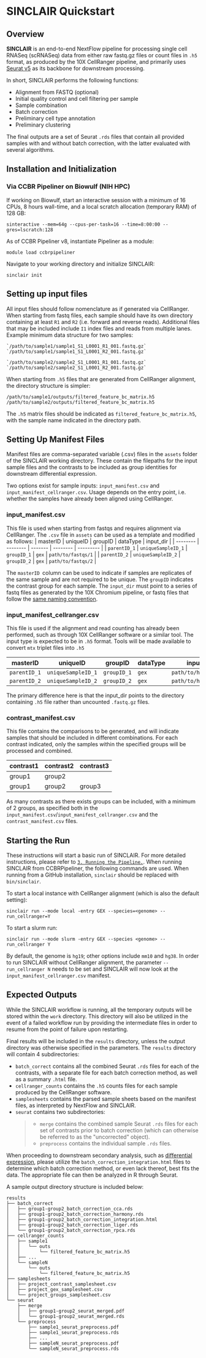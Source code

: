 # SINCLAIR Quickstart

## Overview

**SINCLAIR** is an end-to-end NextFlow pipeline for processing single cell RNASeq (scRNASeq) data from either raw fastq.gz files or count files in `.h5` format, as produced by the 10X CellRanger pipeline, and primarily uses [Seurat v5](https://www.satijalab.org/Seurat) as its backbone for downstream processing.

In short, SINCLAIR performs the following functions:

- Alignment from FASTQ (optional)
- Initial quality control and cell filtering per sample
- Sample combination
- Batch correction
- Preliminary cell type annotation
- Preliminary clustering

The final outputs are a set of Seurat `.rds` files that contain all provided samples with and without batch correction, with the latter evaluated with several algorithms.

## Installation and Initialization

### Via CCBR Pipeliner on Biowulf (NIH HPC)

If working on Biowulf, start an interactive session with a minimum of 16 CPUs, 8 hours wall-time, and a local scratch allocation (temporary RAM) of 128 GB:

```
sinteractive --mem=64g --cpus-per-task=16 --time=8:00:00 --gres=lscratch:128
```

As of CCBR Pipeliner v8, instantiate Pipeliner as a module:

```
module load ccbrpipeliner
```

Navigate to your working directory and initialize SINCLAIR:

```
sinclair init
```

## Setting up input files

All input files should follow nomenclature as if generated via CellRanger. When starting from fastq files, each sample should have its own directory containing at least `R1` and `R2` (i.e. forward and reverse reads). Additional files that may be included include `I1` index files and reads from multiple lanes. Example minimum data structure for two samples:

```
`/path/to/sample1/sample1_S1_L0001_R1_001.fastq.gz`
`/path/to/sample1/sample1_S1_L0001_R2_001.fastq.gz`

`/path/to/sample2/sample2_S1_L0001_R1_001.fastq.gz`
`/path/to/sample2/sample2_S1_L0001_R2_001.fastq.gz`
```

When starting from `.h5` files that are generated from CellRanger alignment, the directory structure is simpler:

`/path/to/sample1/outputs/filtered_feature_bc_matrix.h5`
`/path/to/sample2/outputs/filtered_feature_bc_matrix.h5`

The `.h5` matrix files should be indicated as `filtered_feature_bc_matrix.h5`, with the sample name indicated in the directory path.

## Setting Up Manifest Files

Manifest files are comma-separated variable (.csv) files in the `assets` folder of the SINCLAIR working directory. These contain the filepaths for the input sample files and the contrasts to be included as group identities for downstream differential expression.

Two options exist for sample inputs: `input_manifest.csv` and `input_manifest_cellranger.csv`. Usage depends on the entry point, i.e. whether the samples have already been aligned using CellRanger.

### input_manifest.csv

This file is used when starting from fastqs and requires alignment via CellRanger. The `.csv` file in `assets` can be used as a template and modified as follows:
| masterID | uniqueID | groupID | dataType | input_dir |
| -------- | -------- | ------- | -------- | --------- |
| `parentID_1` | `uniqueSampleID_1` | `groupID_1` | `gex` | `path/to/fastqs/1` |
| `parentID_2` | `uniqueSampleID_2` | `groupID_2` | `gex` | `path/to/fastqs/2` |

The `masterID `column can be used to indicate if samples are replicates of the same sample and are not required to be unique. The `groupID` indicates the contrast group for each sample. The `input_dir` must point to a series of fastq files as generated by the 10X Chromium pipeline, or fastq files that follow the [same naming convention](https://www.10xgenomics.com/support/software/cell-ranger/latest/analysis/inputs/cr-specifying-fastqs#file-naming-convention).

### input_manifest_cellranger.csv

This file is used if the alignment and read counting has already been performed, such as through 10X CellRanger software or a similar tool. The input type is expected to be in `.h5` format. Tools will be made available to convert `mtx` triplet files into `.h5`

| masterID     | uniqueID           | groupID     | dataType | input_dir            |
| ------------ | ------------------ | ----------- | -------- | -------------------- |
| `parentID_1` | `uniqueSampleID_1` | `groupID_1` | `gex`    | `path/to/h5Counts/1` |
| `parentID_2` | `uniqueSampleID_2` | `groupID_2` | `gex`    | `path/to/h5Counts/2` |

The primary difference here is that the input_dir points to the directory containing `.h5` file rather than uncounted `.fastq.gz` files.

### contrast_manifest.csv

This file contains the comparisons to be generated, and will indicate samples that should be included in different combinations. For each contrast indicated, only the samples within the specified groups will be processed and combined.

| contrast1 | contrast2 | contrast3 |
| --------- | --------- | --------- |
| group1    | group2    |
| group1    | group2    | group3    |

As many contrasts as there exists groups can be included, with a minimum of 2 groups, as specified both in the `input_manifest.csv`/`input_manifest_cellranger.csv` and the `contrast_manifest.csv` files.

## Starting the Run

These instructions will start a basic run of SINCLAIR. For more detailed instructions, please refer to [`3. Running the Pipeline.`](./run.md). When running SINCLAIR from CCBRPipeliner, the following commands are used. When running from a GitHub installation, `sinclair` should be replaced with `bin/sinclair`.

To start a local instance with CellRanger alignment (which is also the default setting):

```
sinclair run --mode local -entry GEX --species=<genome> --run_cellranger=Y
```

To start a slurm run:

```
sinclair run --mode slurm -entry GEX --species <genome> --run_cellranger Y
```

By default, the genome is `hg19`; other options include `mm10` and `hg38`. In order to run SINCLAIR without CellRanger alignment, the parameter `--run_cellranger N` needs to be set and SINCLAIR will now look at the `input_manifest_cellranger.csv` manifest.

## Expected Outputs

While the SINCLAIR workflow is running, all the temporary outputs will be stored within the `work` directory. This directory will also be utilized in the event of a failed workflow run by providing the intermediate files in order to resume from the point of failure upon restarting.

Final results will be included in the `results` directory, unless the output directory was otherwise specified in the parameters. The `results` directory will contain 4 subdirectories:

- `batch_correct` contains all the combined Seurat `.rds` files for each of the contrasts, with a separate file for each batch correction method, as well as a summary `.html` file.
- `cellranger_counts` contains the `.h5` counts files for each sample produced by the CellRanger software.
- `samplesheets` contains the parsed sample sheets based on the manifest files, as interpreted by NextFlow and SINCLAIR.
- `seurat` contains two subdirectories:
  > - `merge` contains the combined sample Seurat `.rds` files for each set of contrasts prior to batch correction (which can otherwise be referred to as the "uncorrected" object).
  > - `preprocess` contains the individual sample `.rds` files.

When proceeding to downstream secondary analysis, such as [differential expression](./differentialExpression.md), please utilize the `batch_correction_integration.html` files to determine which batch correction method, or even lack thereof, best fits the data. The appropriate file can then be analyzed in R through Seurat.

A sample output directory structure is included below:

```
results
├── batch_correct
│   ├── group1-group2_batch_correction_cca.rds
│   ├── group1-group2_batch_correction_harmony.rds
│   ├── group1-group2_batch_correction_integration.html
│   ├── group1-group2_batch_correction_liger.rds
│   └── group1-group2_batch_correction_rpca.rds
├── cellranger_counts
│   ├── sample1
│   │   └── outs
│   │       └── filtered_feature_bc_matrix.h5
│   ├── ...
│   └── sampleN
│       └── outs
│           └── filtered_feature_bc_matrix.h5
├── samplesheets
│   ├── project_contrast_samplesheet.csv
│   ├── project_gex_samplesheet.csv
│   └── project_groups_samplesheet.csv
└── seurat
    ├── merge
    │   ├── group1-group2_seurat_merged.pdf
    │   └── group1-group2_seurat_merged.rds
    └── preprocess
        ├── sample1_seurat_preprocess.pdf
        ├── sample1_seurat_preprocess.rds
        ├── ...
        ├── sampleN_seurat_preprocess.pdf
        └── sampleN_seurat_preprocess.rds

```
